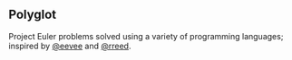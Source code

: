 Polyglot
--------

Project Euler problems solved using a variety of programming languages; inspired
by [@eevee](/eevee) and [@rreed](/rreed).
